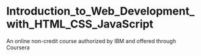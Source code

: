 # Introduction_to_Web_Development_with_HTML_CSS_JavaScript
An online non-credit course authorized by IBM and offered through Coursera

